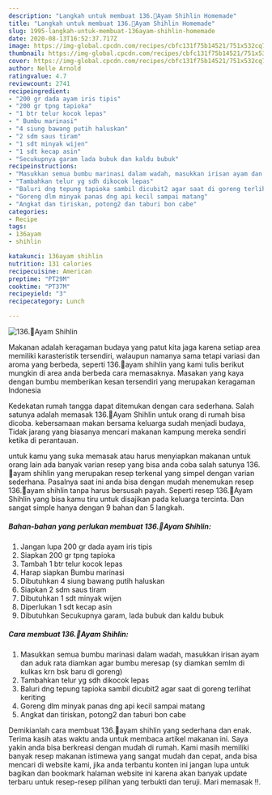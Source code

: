 ```yaml
---
description: "Langkah untuk membuat 136.🍗Ayam Shihlin Homemade"
title: "Langkah untuk membuat 136.🍗Ayam Shihlin Homemade"
slug: 1995-langkah-untuk-membuat-136ayam-shihlin-homemade
date: 2020-08-13T16:52:37.717Z
image: https://img-global.cpcdn.com/recipes/cbfc131f75b14521/751x532cq70/136🍗ayam-shihlin-foto-resep-utama.jpg
thumbnail: https://img-global.cpcdn.com/recipes/cbfc131f75b14521/751x532cq70/136🍗ayam-shihlin-foto-resep-utama.jpg
cover: https://img-global.cpcdn.com/recipes/cbfc131f75b14521/751x532cq70/136🍗ayam-shihlin-foto-resep-utama.jpg
author: Nelle Arnold
ratingvalue: 4.7
reviewcount: 2741
recipeingredient:
- "200 gr dada ayam iris tipis"
- "200 gr tpng tapioka"
- "1 btr telur kocok lepas"
- " Bumbu marinasi"
- "4 siung bawang putih haluskan"
- "2 sdm saus tiram"
- "1 sdt minyak wijen"
- "1 sdt kecap asin"
- "Secukupnya garam lada bubuk dan kaldu bubuk"
recipeinstructions:
- "Masukkan semua bumbu marinasi dalam wadah, masukkan irisan ayam dan aduk rata diamkan agar bumbu meresap (sy diamkan semlm di kulkas krn bsk baru di goreng)"
- "Tambahkan telur yg sdh dikocok lepas"
- "Baluri dng tepung tapioka sambil dicubit2 agar saat di goreng terlihat keriting"
- "Goreng dlm minyak panas dng api kecil sampai matang"
- "Angkat dan tiriskan, potong2 dan taburi bon cabe"
categories:
- Recipe
tags:
- 136ayam
- shihlin

katakunci: 136ayam shihlin 
nutrition: 131 calories
recipecuisine: American
preptime: "PT29M"
cooktime: "PT37M"
recipeyield: "3"
recipecategory: Lunch

---
```



![136.🍗Ayam Shihlin](https://img-global.cpcdn.com/recipes/cbfc131f75b14521/751x532cq70/136🍗ayam-shihlin-foto-resep-utama.jpg)

Makanan adalah keragaman budaya yang patut kita jaga karena setiap area memiliki karasteristik tersendiri, walaupun namanya sama tetapi variasi dan aroma yang berbeda, seperti 136.🍗ayam shihlin yang kami tulis berikut mungkin di area anda berbeda cara memasaknya. Masakan yang kaya dengan bumbu memberikan kesan tersendiri yang merupakan keragaman Indonesia

Kedekatan rumah tangga dapat ditemukan dengan cara sederhana. Salah satunya adalah memasak 136.🍗Ayam Shihlin untuk orang di rumah bisa dicoba. kebersamaan makan bersama keluarga sudah menjadi budaya, Tidak jarang yang biasanya mencari makanan kampung mereka sendiri ketika di perantauan.



untuk kamu yang suka memasak atau harus menyiapkan makanan untuk orang lain ada banyak varian resep yang bisa anda coba salah satunya 136.🍗ayam shihlin yang merupakan resep terkenal yang simpel dengan varian sederhana. Pasalnya saat ini anda bisa dengan mudah menemukan resep 136.🍗ayam shihlin tanpa harus bersusah payah.
Seperti resep 136.🍗Ayam Shihlin yang bisa kamu tiru untuk disajikan pada keluarga tercinta. Dan sangat simple hanya dengan 9 bahan dan 5 langkah.


<!--inarticleads1-->

##### Bahan-bahan yang perlukan membuat 136.🍗Ayam Shihlin:

1. Jangan lupa 200 gr dada ayam iris tipis
1. Siapkan 200 gr tpng tapioka
1. Tambah 1 btr telur kocok lepas
1. Harap siapkan  Bumbu marinasi
1. Dibutuhkan 4 siung bawang putih haluskan
1. Siapkan 2 sdm saus tiram
1. Dibutuhkan 1 sdt minyak wijen
1. Diperlukan 1 sdt kecap asin
1. Dibutuhkan Secukupnya garam, lada bubuk dan kaldu bubuk




<!--inarticleads2-->

##### Cara membuat  136.🍗Ayam Shihlin:

1. Masukkan semua bumbu marinasi dalam wadah, masukkan irisan ayam dan aduk rata diamkan agar bumbu meresap (sy diamkan semlm di kulkas krn bsk baru di goreng)
1. Tambahkan telur yg sdh dikocok lepas
1. Baluri dng tepung tapioka sambil dicubit2 agar saat di goreng terlihat keriting
1. Goreng dlm minyak panas dng api kecil sampai matang
1. Angkat dan tiriskan, potong2 dan taburi bon cabe




Demikianlah cara membuat 136.🍗ayam shihlin yang sederhana dan enak. Terima kasih atas waktu anda untuk membaca artikel makanan ini. Saya yakin anda bisa berkreasi dengan mudah di rumah. Kami masih memiliki banyak resep makanan istimewa yang sangat mudah dan cepat, anda bisa mencari di website kami, jika anda terbantu konten ini jangan lupa untuk bagikan dan bookmark halaman website ini karena akan banyak update terbaru untuk resep-resep pilihan yang terbukti dan teruji. Mari memasak !!. 
